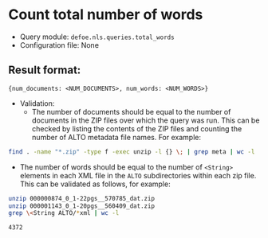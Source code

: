 # Count total number of words

* Query module: `defoe.nls.queries.total_words`
* Configuration file: None

Result format:
----------------------------------------------------------

```
{num_documents: <NUM_DOCUMENTS>, num_words: <NUM_WORDS>}
```

* Validation:
  - The number of documents should be equal to the number of documents in the ZIP files over which the query was run. This can be checked by listing the contents of the ZIP files and counting the number of ALTO metadata file names. For example:

```bash
find . -name "*.zip" -type f -exec unzip -l {} \; | grep meta | wc -l
```

  - The number of words should be equal to the number of `<String>` elements in each XML file in the `ALTO` subdirectories within each zip file. This can be validated as follows, for example:

```bash
unzip 000000874_0_1-22pgs__570785_dat.zip
unzip 000001143_0_1-20pgs__560409_dat.zip
grep \<String ALTO/*xml | wc -l
```
```
4372
```

